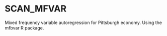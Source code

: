 # SCAN_MFVAR

Mixed frequency variable autoregression for Pittsburgh economy. Using the mfbvar R package.
